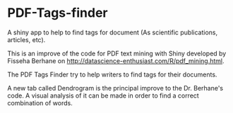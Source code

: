 # PDF-Tags-finder
A shiny app to help to find tags for document (As scientific publications, articles, etc).

This is an improve of the code for PDF text mining with Shiny developed by Fisseha Berhane on 
http://datascience-enthusiast.com/R/pdf_mining.html.

The PDF Tags Finder try to help writers to find tags for their documents. 

A new tab called Dendrogram is the principal improve to the Dr. Berhane's code. A visual analysis of it can be made in order to find a correct combination of words.


